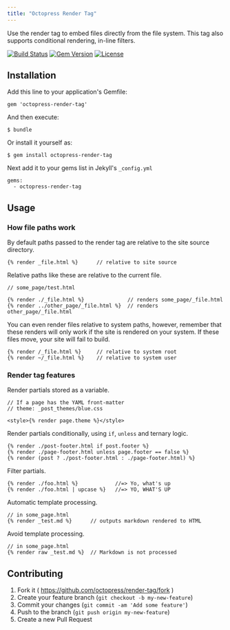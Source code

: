 ```yaml
---
title: "Octopress Render Tag"
---
```


Use the render tag to embed files directly from the file system. This tag also supports conditional rendering, in-line filters.

[![Build Status](https://travis-ci.org/octopress/render-tag.svg)](https://travis-ci.org/octopress/render-tag)
[![Gem Version](http://img.shields.io/gem/v/octopress-render-tag.svg)](https://rubygems.org/gems/octopress-render-tag)
[![License](http://img.shields.io/:license-mit-blue.svg)](http://octopress.mit-license.org)

## Installation

Add this line to your application's Gemfile:

    gem 'octopress-render-tag'

And then execute:

    $ bundle

Or install it yourself as:

    $ gem install octopress-render-tag

Next add it to your gems list in Jekyll's `_config.yml`

    gems:
      - octopress-render-tag

## Usage

### How file paths work

By default paths passed to the render tag are relative to the site source directory.

    {% render _file.html %}      // relative to site source

Relative paths like these are relative to the current file.

    // some_page/test.html
    
    {% render ./_file.html %}              // renders some_page/_file.html
    {% render ../other_page/_file.html %}  // renders other_page/_file.html

You can even render files relative to system paths, however, remember that these renders will only work if
the site is rendered on your system. If these files move, your site will fail to build.

    {% render /_file.html %}     // relative to system root
    {% render ~/_file.html %}    // relative to system user

### Render tag features

Render partials stored as a variable.

    // If a page has the YAML front-matter
    // theme: _post_themes/blue.css

    <style>{% render page.theme %}</style>

Render partials conditionally, using `if`, `unless` and ternary logic.

    {% render ./post-footer.html if post.footer %}
    {% render ./page-footer.html unless page.footer == false %}
    {% render (post ? ./post-footer.html : ./page-footer.html) %}

Filter partials.

    {% render ./foo.html %}            //=> Yo, what's up
    {% render ./foo.html | upcase %}   //=> YO, WHAT'S UP

Automatic template processing.

    // in some_page.html
    {% render _test.md %}      // outputs markdown rendered to HTML

Avoid template processing.

    // in some_page.html
    {% render raw _test.md %}  // Markdown is not processed

## Contributing

1. Fork it ( https://github.com/octopress/render-tag/fork )
2. Create your feature branch (`git checkout -b my-new-feature`)
3. Commit your changes (`git commit -am 'Add some feature'`)
4. Push to the branch (`git push origin my-new-feature`)
5. Create a new Pull Request
